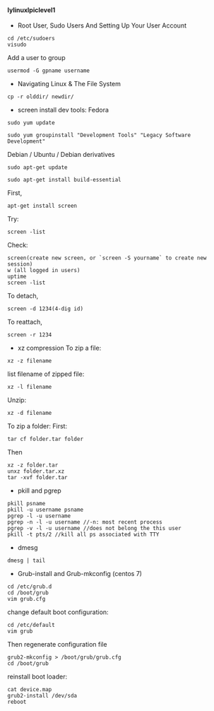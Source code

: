 #### lylinuxlpiclevel1
- Root User, Sudo Users And Setting Up Your User Account
```
cd /etc/sudoers
visudo
```
Add a user to group
```
usermod -G gpname username
```

- Navigating Linux & The File System
```
cp -r olddir/ newdir/
```

- screen
install dev tools:
Fedora
```
sudo yum update

sudo yum groupinstall "Development Tools" "Legacy Software Development"
```
Debian / Ubuntu / Debian derivatives
```
sudo apt-get update

sudo apt-get install build-essential
```
First,
```
apt-get install screen
```
Try:
```
screen -list
```
Check:
```
screen(create new screen, or `screen -S yourname` to create new session)
w (all logged in users)
uptime
screen -list
```
To detach,
```
screen -d 1234(4-dig id)
```
To reattach,
```
screen -r 1234
```

- xz compression
To zip a file:
```
xz -z filename
```
list filename of zipped file:
```
xz -l filename
```
Unzip:
```
xz -d filename
```
To zip a folder:
First:
```
tar cf folder.tar folder
```
Then
```
xz -z folder.tar
unxz folder.tar.xz
tar -xvf folder.tar
```



- pkill and pgrep
```
pkill psname
pkill -u username psname
pgrep -l -u username
pgrep -n -l -u username //-n: most recent process
pgrep -v -l -u username //does not belong the this user
pkill -t pts/2 //kill all ps associated with TTY 
```

- dmesg
```
dmesg | tail
```


- Grub-install and Grub-mkconfig (centos 7)
```
cd /etc/grub.d
cd /boot/grub
vim grub.cfg
```
change default boot configuration:
```
cd /etc/default
vim grub
```
Then regenerate configuration file
```
grub2-mkconfig > /boot/grub/grub.cfg
cd /boot/grub
```
reinstall boot loader:
```
cat device.map
grub2-install /dev/sda
reboot
```
